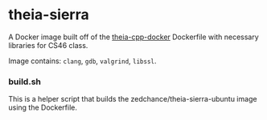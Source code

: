 # theia-sierra

A Docker image built off of the [theia-cpp-docker](https://github.com/theia-ide/theia-apps/tree/master/theia-cpp-docker) Dockerfile with necessary libraries for CS46 class.

Image contains: `clang`, `gdb`, `valgrind`, `libssl`.

### build.sh

This is a helper script that builds the zedchance/theia-sierra-ubuntu image using the Dockerfile.

